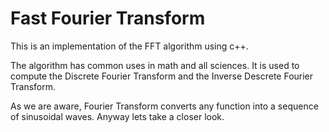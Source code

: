 # Fast Fourier Transform

This is an implementation of the FFT algorithm using c++.

The algorithm has common uses in math and all sciences. It is used to compute the Discrete Fourier Transform and the Inverse Descrete Fourier Transform.

As we are aware, Fourier Transform converts any function into a sequence of sinusoidal waves. Anyway lets take a closer look.
